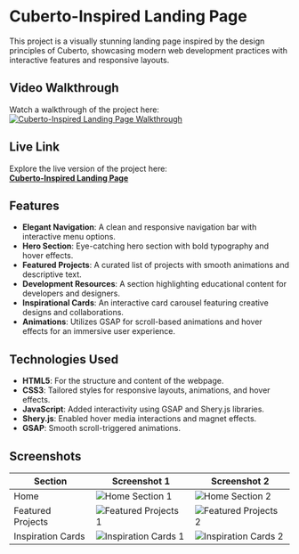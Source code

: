 # Cuberto-Inspired Landing Page

This project is a visually stunning landing page inspired by the design principles of Cuberto, showcasing modern web development practices with interactive features and responsive layouts.

## Video Walkthrough

Watch a walkthrough of the project here:  
[![Cuberto-Inspired Landing Page Walkthrough](./home2.png)](https://youtu.be/dY95YGVoNXk)

## Live Link

Explore the live version of the project here:  
**[Cuberto-Inspired Landing Page](https://cuberto-by-gideon.netlify.app/)**

## Features

- **Elegant Navigation**: A clean and responsive navigation bar with interactive menu options.
- **Hero Section**: Eye-catching hero section with bold typography and hover effects.
- **Featured Projects**: A curated list of projects with smooth animations and descriptive text.
- **Development Resources**: A section highlighting educational content for developers and designers.
- **Inspirational Cards**: An interactive card carousel featuring creative designs and collaborations.
- **Animations**: Utilizes GSAP for scroll-based animations and hover effects for an immersive user experience.

## Technologies Used

- **HTML5**: For the structure and content of the webpage.
- **CSS3**: Tailored styles for responsive layouts, animations, and hover effects.
- **JavaScript**: Added interactivity using GSAP and Shery.js libraries.
- **Shery.js**: Enabled hover media interactions and magnet effects.
- **GSAP**: Smooth scroll-triggered animations.

## Screenshots

| Section | Screenshot 1 | Screenshot 2 |
|---------|--------------|--------------|
| Home | ![Home Section 1](home1.png) | ![Home Section 2](home2.png) |
| Featured Projects | ![Featured Projects 1](feature1.png) | ![Featured Projects 2](feature2.png) |
| Inspiration Cards | ![Inspiration Cards 1](card1.png) | ![Inspiration Cards 2](card2.png) |



